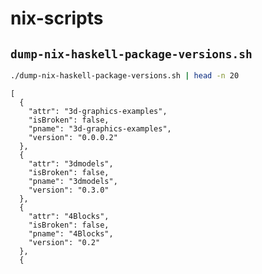 # nix-scripts

## `dump-nix-haskell-package-versions.sh`

```bash
./dump-nix-haskell-package-versions.sh | head -n 20
```

```
[
  {
    "attr": "3d-graphics-examples",
    "isBroken": false,
    "pname": "3d-graphics-examples",
    "version": "0.0.0.2"
  },
  {
    "attr": "3dmodels",
    "isBroken": false,
    "pname": "3dmodels",
    "version": "0.3.0"
  },
  {
    "attr": "4Blocks",
    "isBroken": false,
    "pname": "4Blocks",
    "version": "0.2"
  },
  {
```
